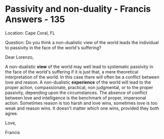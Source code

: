 # Passivity and non-duality - Francis Answers - 135

Location: Cape Coral, FL

Question: Do you think a non-dualistic view of the world leads the individual to passivity in the face of the world\'s suffering?

Dear Lorenzo,

A non-dualistic **view** of the world may well lead to systematic passivity in the face of the world's suffering if it is just that, a mere theoretical interpretation of the world. In this case there will often be a conflict between love and reason. A non-dualistic **experience** of the world will lead to the proper action, compassionate, practical, non judgmental, or to the proper passivity, depending upon the circumstances. The absence of conflict between love and intelligence is the benchmark of proper, impersonal action. Sometimes reason is too harsh and love wins, sometimes love is too weak and reason wins. It doesn't matter which one wins, provided they both agree.

Love,

Francis

